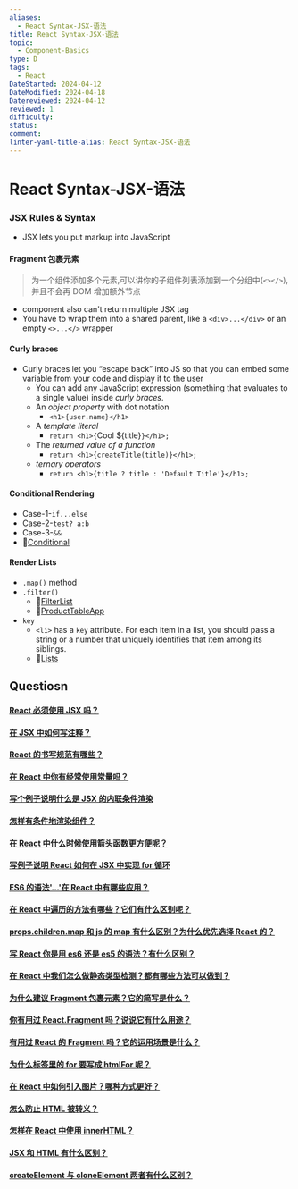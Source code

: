 ```yaml
---
aliases:
  - React Syntax-JSX-语法
title: React Syntax-JSX-语法
topic:
  - Component-Basics
type: D
tags:
  - React
DateStarted: 2024-04-12
DateModified: 2024-04-18
Datereviewed: 2024-04-12
reviewed: 1
difficulty: 
status: 
comment: 
linter-yaml-title-alias: React Syntax-JSX-语法
---
```


# React Syntax-JSX-语法
### JSX Rules & Syntax

- JSX lets you put markup into JavaScript

#### Fragment 包裹元素

> 为一个组件添加多个元素,可以讲你的子组件列表添加到一个分组中(`<></>`),并且不会再 DOM 增加额外节点

- component also can't return multiple JSX tag
- You have to wrap them into a shared parent, like a `<div>...</div>` or an empty `<>...</>` wrapper

#### Curly braces

- Curly braces let you “escape back” into JS so that you can embed some variable from your code and display it to the user
  - You can add any JavaScript expression (something that evaluates to a single value) inside _curly braces_.
  - An _object property_ with dot notation
    - `<h1>{user.name}</h1>`
  - A _template literal_
    - `return <h1>{`Cool ${title}`}</h1>;`
  - The _returned value of a function_
    - `return <h1>{createTitle(title)}</h1>;`
  - _ternary operators_
    - `return <h1>{title ? title : 'Default Title'}</h1>;`

#### Conditional Rendering

- Case-1-`if...else`
- Case-2-`test? a:b`
- Case-3-`&&`
- 📌[Conditional](../../DB-React-Components/Conditional.md)

#### Render Lists

- `.map()` method
- `.filter()`
  - 📌[FilterList](../../DB-React-Components/FilterList.md)
  - 📌[ProductTableApp](../../DB-React-Components/ProductTableApp.md)
- `key`
  - `<li>` has a `key` attribute. For each item in a list, you should pass a string or a number that uniquely identifies that item among its siblings.
  - 📌[Lists](../../DB-React-Components/Lists.md)

## Questiosn
#### [React 必须使用 JSX 吗？](https://github.com/haizlin/fe-interview/issues/886)

#### [在 JSX 中如何写注释？](https://github.com/haizlin/fe-interview/issues/867)

#### [React 的书写规范有哪些？](https://github.com/haizlin/fe-interview/issues/660)

#### [在 React 中你有经常使用常量吗？](https://github.com/haizlin/fe-interview/issues/925)

#### [写个例子说明什么是 JSX 的内联条件渲染](https://github.com/haizlin/fe-interview/issues/877)

#### [怎样有条件地渲染组件？](https://github.com/haizlin/fe-interview/issues/868)

#### [在 React 中什么时候使用箭头函数更方便呢？](https://github.com/haizlin/fe-interview/issues/872)

#### [写例子说明 React 如何在 JSX 中实现 for 循环](https://github.com/haizlin/fe-interview/issues/865)

#### [ES6 的语法'...'在 React 中有哪些应用？](https://github.com/haizlin/fe-interview/issues/826)

#### [在 React 中遍历的方法有哪些？它们有什么区别呢？](https://github.com/haizlin/fe-interview/issues/679)

#### [props.children.map 和 js 的 map 有什么区别？为什么优先选择 React 的？](https://github.com/haizlin/fe-interview/issues/677)

#### [写 React 你是用 es6 还是 es5 的语法？有什么区别？](https://github.com/haizlin/fe-interview/issues/625)

#### [在 React 中我们怎么做静态类型检测？都有哪些方法可以做到？](https://github.com/haizlin/fe-interview/issues/810)

#### [为什么建议 Fragment 包裹元素？它的简写是什么？](https://github.com/haizlin/fe-interview/issues/864)

#### [你有用过 React.Fragment 吗？说说它有什么用途？](https://github.com/haizlin/fe-interview/issues/863)

#### [有用过 React 的 Fragment 吗？它的运用场景是什么？](https://github.com/haizlin/fe-interview/issues/673)

#### [为什么标签里的 for 要写成 htmlFor 呢？](https://github.com/haizlin/fe-interview/issues/839)

#### [在 React 中如何引入图片？哪种方式更好？](https://github.com/haizlin/fe-interview/issues/829)

#### [怎么防止 HTML 被转义？](https://github.com/haizlin/fe-interview/issues/812)

#### [怎样在 React 中使用 innerHTML？](https://github.com/haizlin/fe-interview/issues/692)

#### [JSX 和 HTML 有什么区别？](https://github.com/haizlin/fe-interview/issues/661)

#### [createElement 与 cloneElement 两者有什么区别？](https://github.com/haizlin/fe-interview/issues/620)











